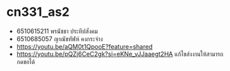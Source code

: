 # cn331_as2
- 6510615211 พรนัชชา ประทีปสังคม
- 6510685057 ญาณัชทัฬห์ คงกระจ่าง
- https://youtu.be/aQM0t1QpooE?feature=shared
- https://youtu.be/pQZj6CeC2gk?si=eKNe_vJJaaegt2HA แก้ไขส่งงานให้สามารถกดขอได้

